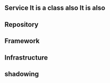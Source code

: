 ## Service  It is a class also It is also
## Repository
## Framework
## Infrastructure
## shadowing
## 